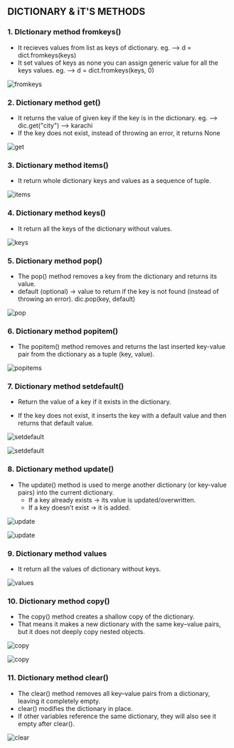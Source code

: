 ## DICTIONARY & iT'S METHODS

### 1. DIctionary method fromkeys()
- It recieves values from list as keys of dictionary. eg. --> d = dict.fromkeys(keys)
- It set values of keys as none you can assign generic value for all the keys values. eg. --> d = dict.fromkeys(keys, 0)

![fromkeys](snaps-LinkedinPost/fromkeys.png)

### 2. Dictionary method get()

- It returns the value of given key if the key is in the dictionary. eg. --> dic.get("city") --> karachi
- If the key does not exist, instead of throwing an error, it returns None

![get](snaps-LinkedinPost/get.png)

### 3. Dictionary method items()

- It return whole dictionary keys and values as a sequence of tuple. 

![items](snaps-LinkedinPost/items.png)

### 4. Dictionary method keys()

- It return all the keys of the dictionary without values.

![keys](snaps-LinkedinPost/keys.png)

### 5. Dictionary method pop()

- The pop() method removes a key from the dictionary and returns its value.
- default (optional) → value to return if the key is not found (instead of throwing an error). dic.pop(key, default)

![pop](snaps-LinkedinPost/pop.png)

### 6. Dictionary method popitem()

- The popitem() method removes and returns the last inserted key-value pair from the dictionary as a tuple (key, value).

![popitems](snaps-LinkedinPost/popitem.png)

### 7. Dictionary method setdefault()

- Return the value of a key if it exists in the dictionary.

- If the key does not exist, it inserts the key with a default value and then returns that default value.

![setdefault](snaps-LinkedinPost/setdefault.png)

![setdefault](snaps-LinkedinPost/setdefault1.png)

### 8. Dictionary method update()

- The update() method is used to merge another dictionary (or key-value pairs) into the current dictionary.
    - If a key already exists → its value is updated/overwritten.
    - If a key doesn’t exist → it is added.

![update](snaps-LinkedinPost/update.png)


![update](snaps-LinkedinPost/update1.png)

### 9. Dictionary method values

- It return all the values of dictionary without keys.

![values](snaps-LinkedinPost/values.png)

### 10. Dictionary method copy()

- The copy() method creates a shallow copy of the dictionary.
- That means it makes a new dictionary with the same key–value pairs, but it does not deeply copy nested objects.

![copy](snaps-LinkedinPost/copy.png)

![copy](snaps-LinkedinPost/shalow&DeepCopy.png)

### 11. Dictionary method clear()

- The clear() method removes all key–value pairs from a dictionary, leaving it completely empty.
- clear() modifies the dictionary in place.
- If other variables reference the same dictionary, they will also see it empty after clear().

![clear](snaps-LinkedinPost/clear.png)